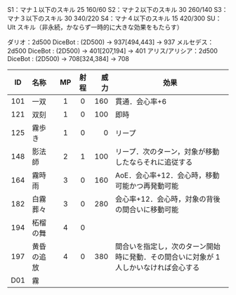 S1：マナ１以下のスキル 25 160/60
S2：マナ２以下のスキル 30 260/140
S3：マナ３以下のスキル 30 340/220
S4：マナ４以下のスキル 15 420/300
SU：Ult スキル（非永続，かならず一時的に大きな効果をもたらす）

ダリオ：2d500
DiceBot : (2D500) → 937[494,443] → 937
メルセデス：2d500
DiceBot : (2D500) → 401[207,194] → 401
アリス/アリシア：2d500
DiceBot : (2D500) → 708[324,384] → 708

| ID  | 名称       | MP  | 射程 | 威力 | 効果                                                                                  |
| :-: | :--------- | :-: | :--: | ---: | ------------------------------------------------------------------------------------- |
| 101 | 一双       |  1  |  0   |  160 | 貫通．会心率+6                                                                        |
| 121 | 双刻       |  1  |  0   |  100 | 即時                                                                                  |
| 125 | 霧歩き     |  1  |  0   |    0 | リープ                                                                                |
| 148 | 影法師     |  2  |  1   |  100 | リープ．次のターン，対象が移動したならそれに追従する                                  |
| 164 | 霧時雨     |  3  |  0   |  160 | AoE．会心率+12．会心時，移動可能かつ再発動可能                                        |
| 182 | 白霧葬々   |  3  |  0   |  280 | 会心率+12．会心時，対象の背後の間合いに移動可能                                       |
| 194 | 柘榴の舞   |  4  |  0   |      |                                                                                       |
| 197 | 黄昏の追放 |  4  |  0   |  380 | 間合いを指定し，次のターン開始時に発動．その間合いに対象が 1 人しかいなければ会心する |
| D01 | 霧         |     |      |      |                                                                                       |
